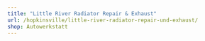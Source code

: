 ```yaml
---
title: "Little River Radiator Repair & Exhaust"
url: /hopkinsville/little-river-radiator-repair-und-exhaust/
shop: Autowerkstatt
---
```

